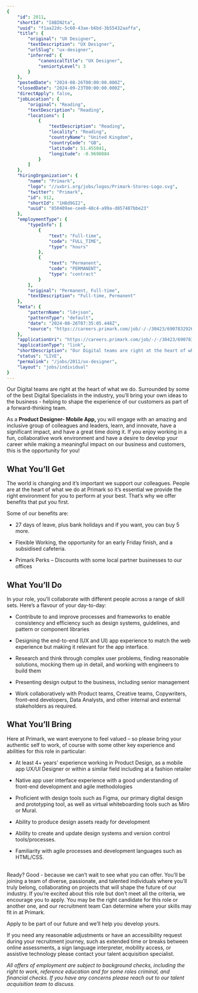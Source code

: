 ```yaml
---
{
	"id": 2011,
	"shortId": "I8BIN2ta",
	"uuid": "f1aa22dc-5c60-43ae-b6bd-3b55432aaffa",
	"title": {
		"original": "UX Designer",
		"textDescription": "UX Designer",
		"urlSlug": "ux-designer",
		"inferred": {
			"canonicalTitle": "UX Designer",
			"seniortyLevel": 3
		}
	},
	"postedDate": "2024-08-26T00:00:00.000Z",
	"closedDate": "2024-09-23T00:00:00.000Z",
	"directApply": false,
	"jobLocation": {
		"original": "Reading",
		"textDescription": "Reading",
		"locations": [
			{
				"textDescription": "Reading",
				"locality": "Reading",
				"countryName": "United Kingdom",
				"countryCode": "GB",
				"latitude": 51.455041,
				"longitude": -0.9690884
			}
		]
	},
	"hiringOrganization": {
		"name": "Primark",
		"logo": "//uxbri.org/jobs/logos/Primark-Stores-Logo.svg",
		"twitter": "Primark",
		"id": 912,
		"shortId": "1H8d9GI2",
		"uuid": "850409ae-cee0-48c4-a99a-d857487bbe23"
	},
	"employmentType": {
		"typeInfo": [
			{
				"text": "Full-time",
				"code": "FULL_TIME",
				"type": "hours"
			},
			{
				"text": "Permanent",
				"code": "PERMANENT",
				"type": "contract"
			}
		],
		"original": "Permanent, Full-time",
		"textDescription": "Full-time, Permanent"
	},
	"meta": {
		"patternName": "ld+json",
		"patternType": "default",
		"date": "2024-08-26T07:35:05.448Z",
		"source": "https://careers.primark.com/job/-/-/30423/69078329264?utm_source=Indeed&utm_medium=organic&utm_campaign=Indeed"
	},
	"applicationUri": "https://careers.primark.com/job/-/-/30423/69078329264?utm_source=Indeed&utm_medium=organic&utm_campaign=Indeed",
	"applicationType": "link",
	"shortDescription": "Our Digital teams are right at the heart of what we do. Surrounded by some of the best Digital Specialists in the industry, you’ll’ bring your own ideas to the business - helping to shape the",
	"status": "LIVE",
	"permalink": "/jobs/2011/ux-designer",
	"layout": "jobs/individual"
}
---
```

<p>Our Digital teams are right at the heart of what we do. Surrounded by some of the best Digital Specialists in the industry, you’ll bring your own ideas to the business - helping to shape the experience of our customers as part of a forward-thinking team.</p><p>As a <strong>Product Designer- Mobile App, </strong>you will engage with an amazing and inclusive group of colleagues and leaders, learn, and innovate, have a significant impact, and have a great time doing it. If you enjoy working in a fun, collaborative work environment and have a desire to develop your career while making a meaningful impact on our business and customers, this is the opportunity for you!</p><h2>What You’ll Get</h2><p>The world is changing and it’s important we support our colleagues. People are at the heart of what we do at Primark so it’s essential we provide the right environment for you to perform at your best. That’s why we offer benefits that put you first.</p><p>Some of our benefits are:</p><ul><li><p>27 days of leave, plus bank holidays and if you want, you can buy 5 more.</p></li><li><p>Flexible Working, the opportunity for an early Friday finish, and a subsidised cafeteria.</p></li><li><p>Primark Perks – Discounts with some local partner businesses to our offices</p></li></ul><h2>What You’ll Do</h2><p>In your role, you’ll collaborate with different people across a range of skill sets. Here’s a flavour of your day-to-day:</p><ul><li><p>Contribute to and improve processes and frameworks to enable consistency and efficiency such as design systems, guidelines, and pattern or component libraries</p></li><li><p>Designing the end-to-end (UX and UI) app experience to match the web experience but making it relevant for the app interface.</p></li><li><p>Research and think through complex user problems, finding reasonable solutions, mocking them up in detail, and working with engineers to build them</p></li><li><p>Presenting design output to the business, including senior management</p></li><li><p>Work collaboratively with Product teams, Creative teams, Copywriters, front-end developers, Data Analysts, and other internal and external stakeholders as required.</p></li></ul><h2>What You’ll Bring</h2><p>Here at Primark, we want everyone to feel valued – so please bring your authentic self to work, of course with some other key experience and abilities for this role in particular:</p><ul><li><p>At least 4+ years' experience working in Product Design, as a mobile app UX/UI Designer or within a similar field including at a fashion retailer</p></li><li><p>Native app user interface experience with a good understanding of front-end development and agile methodologies</p></li><li><p>Proficient with design tools such as Figma, our primary digital design and prototyping tool, as well as virtual whiteboarding tools such as Miro or Mural.</p></li><li><p>Ability to produce design assets ready for development</p></li><li><p>Ability to create and update design systems and version control tools/processes.</p></li><li><p>Familiarity with agile processes and development languages such as HTML/CSS.</p></li></ul><p><br>Ready? Good - because we can’t wait to see what you can offer. You’ll be joining a team of diverse, passionate, and talented individuals where you’ll truly belong, collaborating on projects that will shape the future of our industry. If you’re excited about this role but don’t meet all the criteria, we encourage you to apply. You may be the right candidate for this role or another one, and our recruitment team Can determine where your skills may fit in at Primark.</p><p>Apply to be part of our future and we’ll help you develop yours.</p><p>If you need any reasonable adjustments or have an accessibility request during your recruitment journey, such as extended time or breaks between online assessments, a sign language interpreter, mobility access, or assistive technology please contact your talent acquisition specialist.</p><p><em>All offers of employment are subject to background checks, including the right to work, reference education and for some roles criminal, and financial checks. If you have any concerns please reach out to our talent acquisition team to discuss.</em></p>
